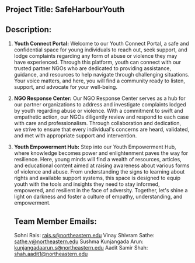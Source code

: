 ## Project Title: **SafeHarbourYouth**

## Description:  
1. **Youth Connect Portal:**
   Welcome to our Youth Connect Portal, a safe and confidential space for young individuals to reach out, seek support, and lodge complaints regarding any form of abuse or violence they may have experienced. Through this platform, youth can connect with our trusted partner NGOs who are dedicated to providing assistance, guidance, and resources to help navigate through challenging situations. Your voice matters, and here, you will find a community ready to listen, support, and advocate for your well-being.

2. **NGO Response Center:**
   Our NGO Response Center serves as a hub for our partner organizations to address and investigate complaints lodged by youth regarding abuse or violence. With a commitment to swift and empathetic action, our NGOs diligently review and respond to each case with care and professionalism. Through collaboration and dedication, we strive to ensure that every individual's concerns are heard, validated, and met with appropriate support and intervention.

3. **Youth Empowerment Hub:**
   Step into our Youth Empowerment Hub, where knowledge becomes power and enlightenment paves the way for resilience. Here, young minds will find a wealth of resources, articles, and educational content aimed at raising awareness about various forms of violence and abuse. From understanding the signs to learning about rights and available support systems, this space is designed to equip youth with the tools and insights they need to stay informed, empowered, and resilient in the face of adversity. Together, let's shine a light on darkness and foster a culture of empathy, understanding, and empowerment.

   ## Team Member Emails:
   Sohni Rais: rais.s@northeastern.edu
   Vinay Shivram Sathe: sathe.v@northeastern.edu
   Sushma Kunjangada Arun: kunjangadaarun.s@northeastern.edu
   Aadit Samir Shah: shah.aadit1@northeastern.edu